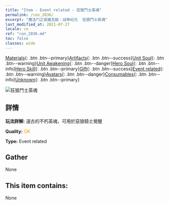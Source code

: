 ```yaml
---
title: "Item - Event related - 狂狼鬥士英魂"
permalink: /con_2036/
excerpt: "魔法门之英雄无敌：战争纪元  狂狼鬥士英魂"
last_modified_at: 2021-07-27
locale: cn
ref: "con_2036.md"
toc: false
classes: wide
---
```

 [Materials](/ItemsCN/){: .btn .btn--primary}[Artifacts](/ItemsCN/Artifacts/){: .btn .btn--success}[Unit Soul](/ItemsCN/UnitSoul/){: .btn .btn--warning}[Unit Awakening](/ItemsCN/UnitAwakening/){: .btn .btn--danger}[Hero Soul](/ItemsCN/HeroSoul/){: .btn .btn--info}[Hero Skill](/ItemsCN/HeroSkill/){: .btn .btn--primary}[Gift](/ItemsCN/Gift/){: .btn .btn--success}[Event related](/ItemsCN/Events/){: .btn .btn--warning}[Avatars](/ItemsCN/Avatars/){: .btn .btn--danger}[Consumables](/ItemsCN/Consumables/){: .btn .btn--info}[Unknown](/ItemsCN/Unknown/){: .btn .btn--primary}

 ![狂狼鬥士英魂](/images/t/juexing_402.png)

## 詳情
 **玩法詳解:** 遠古的不朽英魂，可用於惡狼騎士覺醒

 **Quality:** <span style="color: #FF8C00">OK</span>

 **Type:** Event related

## Gather

  None

## This item contains:

  None

